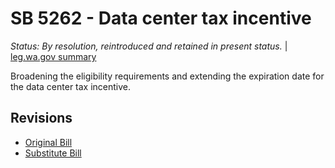 # SB 5262 - Data center tax incentive
*Status: By resolution, reintroduced and retained in present status.* | [leg.wa.gov summary](https://app.leg.wa.gov/billsummary?BillNumber=5262&Year=2021)

Broadening the eligibility requirements and extending the expiration date for the data center tax incentive.

## Revisions
* [Original Bill](1/)
* [Substitute Bill](S/)
